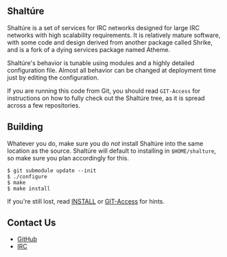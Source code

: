 ## Shaltúre

Shaltúre is a set of services for IRC networks designed for large IRC networks 
with high scalability requirements.  It is relatively mature software, with 
some code and design derived from another package called Shrike, and is a fork 
of a dying services package named Atheme.

Shaltúre's behavior is tunable using modules and a highly detailed 
configuration file. Almost all behavior can be changed at deployment time just 
by editing the configuration.

If you are running this code from Git, you should read `GIT-Access` for 
instructions on how to fully check out the Shaltúre tree, as it is spread 
across a few repositories.

## Building

Whatever you do, make sure you do *not* install Shaltúre into the same location 
as the source. Shaltúre will default to installing in `$HOME/shalture`, so make 
sure you plan accordingly for this.

    $ git submodule update --init
    $ ./configure
    $ make
    $ make install

If you're still lost, read [INSTALL](INSTALL) or [GIT-Access](GIT-Access) for 
hints.

## Contact Us

 * [GitHub](http://www.github.com/Shaltúre/Shaltúre)
 * [IRC](irc://irc.freenode.net/#shalture)
